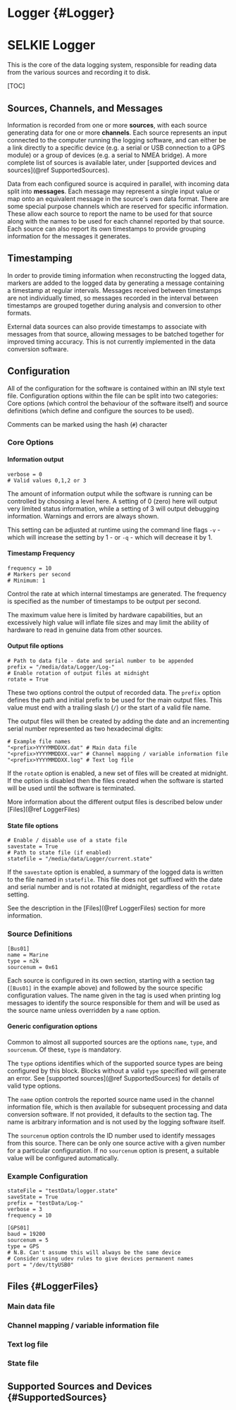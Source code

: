 # Logger {#Logger}

# SELKIE Logger
This is the core of the data logging system, responsible for reading data from the various sources and recording it to disk.

[TOC]

## Sources, Channels, and Messages
Information is recorded from one or more **sources**, with each source generating data for one or more **channels**.
Each source represents an input connected to the computer running the logging software, and can either be a link directly to a specific device (e.g. a serial or USB connection to a GPS module) or a group of devices (e.g. a serial to NMEA bridge). A more complete list of sources is available later, under [supported devices and sources](@ref SupportedSources).

Data from each configured source is acquired in parallel, with incoming data split into **messages**.
Each message may represent a single input value or map onto an equivalent message in the source's own data format.
There are some special purpose channels which are reserved for specific information.
These allow each source to report the name to be used for that source along with the names to be used for each channel reported by that source.
Each source can also report its own timestamps to provide grouping information for the messages it generates.

## Timestamping

In order to provide timing information when reconstructing the logged data, markers are added to the logged data by generating a message containing a timestamp at regular intervals.
Messages received between timestamps are not individually timed, so messages recorded in the interval between timestamps are grouped together during analysis and conversion to other formats.

External data sources can also provide timestamps to associate with messages from that source, allowing messages to be batched together for improved timing accuracy.
This is not currently implemented in the data conversion software.

## Configuration

All of the configuration for the software is contained within an INI style text file.
Configuration options within the file can be split into two categories: Core options (which control the behaviour of the software itself) and source definitions (which define and configure the sources to be used).

Comments can be marked using the hash (`#`) character

### Core Options
#### Information output
<!-- These aren't python, but it gives suitable colouring -->
~~~{.py}
verbose = 0
# Valid values 0,1,2 or 3
~~~

The amount of information output while the software is running can be controlled by choosing a level here.
A setting of 0 (zero) here will output very limited status information, while a setting of 3 will output debugging information.
Warnings and errors are always shown.

This setting can be adjusted at runtime using the command line flags `-v` - which will increase the setting by 1 - or `-q` - which will decrease it by 1.

#### Timestamp Frequency

~~~{.py}
frequency = 10
# Markers per second
# Minimum: 1
~~~

Control the rate at which internal timestamps are generated.
The frequency is specified as the number of timestamps to be output per second.

The maximum value here is limited by hardware capabilities, but an excessively high value will inflate file sizes and may limit the ability of hardware to read in genuine data from other sources.

#### Output file options

~~~{.py}
# Path to data file - date and serial number to be appended
prefix = "/media/data/Logger/Log-"
# Enable rotation of output files at midnight
rotate = True
~~~

These two options control the output of recorded data.
The `prefix` option defines the path and initial prefix to be used for the main output files.
This value must end with a trailing slash (`/`) or the start of a valid file name.

The output files will then be created by adding the date and an incrementing serial number represented as two hexadecimal digits:
~~~{.py}
# Example file names
"<prefix>YYYYMMDDXX.dat" # Main data file
"<prefix>YYYYMMDDXX.var" # Channel mapping / variable information file
"<prefix>YYYYMMDDXX.log" # Text log file
~~~

If the `rotate` option is enabled, a new set of files will be created at midnight.
If the option is disabled then the files created when the software is started will be used until the software is terminated.

More information about the different output files is described below under [Files](@ref LoggerFiles)

#### State file options

~~~{.py}
# Enable / disable use of a state file
savestate = True
# Path to state file (if enabled)
statefile = "/media/data/Logger/current.state"
~~~

If the `savestate` option is enabled, a summary of the logged data is written to the file named in `statefile`.
This file does not get suffixed with the date and serial number and is not rotated at midnight, regardless of the `rotate` setting.

See the description in the [Files](@ref LoggerFiles) section for more information.

### Source Definitions
~~~{.py}
[Bus01]
name = Marine
type = n2k
sourcenum = 0x61
~~~

Each source is configured in its own section, starting with a section tag (`[Bus01]` in the example above) and followed by the source specific configuration values.
The name given in the tag is used when printing log messages to identify the source responsible for them and will be used as the source name unless overridden by a `name` option.

#### Generic configuration options
Common to almost all supported sources are the options `name`, `type`, and `sourcenum`. Of these, `type` is mandatory.

The `type` options identifies which of the supported source types are being configured by this block. Blocks without a valid `type` specified will generate an error.
See [supported sources](@ref SupportedSources) for details of valid type options.

The `name` option controls the reported source name used in the channel information file, which is then available for subsequent processing and data conversion software.
If not provided, it defaults to the section tag. The name is arbitrary information and is not used by the logging software itself.

The `sourcenum` option controls the ID number used to identify messages from this source. There can be only one source active with a given number for a particular configuration.
If no `sourcenum` option is present, a suitable value will be configured automatically.


### Example Configuration

~~~{.py}
stateFile = "testData/logger.state"
saveState = True
prefix = "testData/Log-"
verbose = 3
frequency = 10

[GPS01]
baud = 19200
sourcenum = 5
type = GPS
# N.B. Can't assume this will always be the same device
# Consider using udev rules to give devices permanent names
port = "/dev/ttyUSB0"
~~~

## Files {#LoggerFiles}
### Main data file
### Channel mapping / variable information file
### Text log file
### State file

## Supported Sources and Devices {#SupportedSources}
